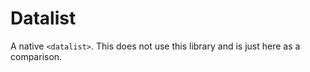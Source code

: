 # Datalist

A native `<datalist>`.  This does not use this library and is just here as a comparison.


